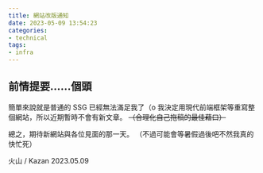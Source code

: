 ```yaml
---
title: 網站改版通知
date: 2023-05-09 13:54:23
categories:
- technical
tags:
- infra
---
```

## 前情提要……個頭
簡單來說就是普通的 SSG 已經無法滿足我了（o
我決定用現代前端框架等重寫整個網站，所以近期暫時不會有新文章。
~~（合理化自己拖稿的最佳藉口）~~

總之，期待新網站與各位見面的那一天。
（不過可能會等暑假過後吧不然我真的快忙死）

火山 / Kazan
2023.05.09 
